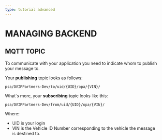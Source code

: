 ```yaml
---
type: tutorial advanced
---
```


# MANAGING BACKEND

## MQTT TOPIC

To communicate with your application you need to indicate whom to publish your message to.

Your **publishing** topic looks as follows:

`psa/OVIPPartners-Dev/to/uid/{UID}/opa/{VIN}/`  

What's more, your **subscribing** topic looks like this:

`psa/OVIPPartners-Dev/from/uid/{UID}/opa/{VIN}/`  

Where:
- UID is your login
- VIN is the Vehicle ID Number  corresponding to the vehicle the message is destined to.